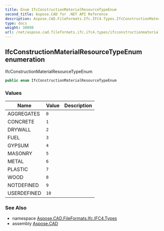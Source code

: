 ```yaml
---
title: Enum IfcConstructionMaterialResourceTypeEnum
second_title: Aspose.CAD for .NET API Reference
description: Aspose.CAD.FileFormats.Ifc.IFC4.Types.IfcConstructionMaterialResourceTypeEnum enum. IfcConstructionMaterialResourceTypeEnum
type: docs
weight: 30090
url: /net/aspose.cad.fileformats.ifc.ifc4.types/ifcconstructionmaterialresourcetypeenum/
---
```

## IfcConstructionMaterialResourceTypeEnum enumeration

IfcConstructionMaterialResourceTypeEnum

```csharp
public enum IfcConstructionMaterialResourceTypeEnum
```

### Values

| Name | Value | Description |
| --- | --- | --- |
| AGGREGATES | `0` |  |
| CONCRETE | `1` |  |
| DRYWALL | `2` |  |
| FUEL | `3` |  |
| GYPSUM | `4` |  |
| MASONRY | `5` |  |
| METAL | `6` |  |
| PLASTIC | `7` |  |
| WOOD | `8` |  |
| NOTDEFINED | `9` |  |
| USERDEFINED | `10` |  |

### See Also

* namespace [Aspose.CAD.FileFormats.Ifc.IFC4.Types](../../aspose.cad.fileformats.ifc.ifc4.types/)
* assembly [Aspose.CAD](../../)


